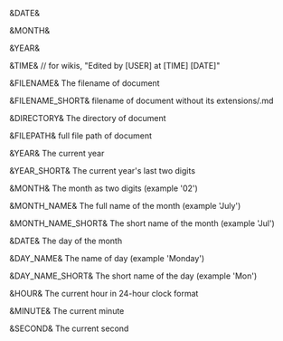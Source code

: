 &DATE&

&MONTH&

&YEAR&

&TIME& // for wikis, "Edited by [USER] at [TIME] [DATE]"

&FILENAME& The filename of document

&FILENAME_SHORT& filename of document without its extensions/.md

&DIRECTORY& The directory of document

&FILEPATH& full file path of document

&YEAR& The current year

&YEAR_SHORT& The current year's last two digits

&MONTH& The month as two digits (example '02')

&MONTH_NAME& The full name of the month (example 'July')

&MONTH_NAME_SHORT& The short name of the month (example 'Jul')

&DATE& The day of the month

&DAY_NAME& The name of day (example 'Monday')

&DAY_NAME_SHORT& The short name of the day (example 'Mon')

&HOUR& The current hour in 24-hour clock format

&MINUTE& The current minute

&SECOND& The current second

